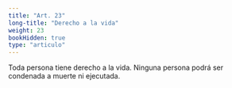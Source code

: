 ```yaml
---
title: "Art. 23"
long-title: "Derecho a la vida"
weight: 23
bookHidden: true
type: "articulo"
---
```

Toda persona tiene derecho a la vida. Ninguna persona podrá ser condenada a muerte ni ejecutada.